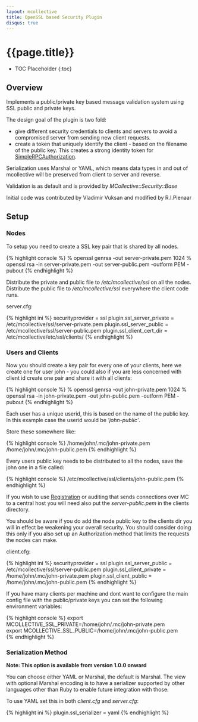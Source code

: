 ```yaml
---
layout: mcollective
title: OpenSSL based Security Plugin
disqus: true
---
```

[SimpleRPCAuthorization]: /simplerpc/authorization.html
[Registration]: registration.html

# {{page.title}}

 * TOC Placeholder
 {:toc}

## Overview
Implements a public/private key based message validation system using SSL
public and private keys.

The design goal of the plugin is two fold:

 * give different security credentials to clients and servers to avoid a compromised server from sending new client requests.
 * create a token that uniquely identify the client - based on the filename of the public key.  This creates a strong identity token for [SimpleRPCAuthorization].

Serialization uses Marshal or YAML, which means data types in and out of mcollective
will be preserved from client to server and reverse.

Validation is as default and is provided by *MCollective::Security::Base*

Initial code was contributed by Vladimir Vuksan and modified by R.I.Pienaar

## Setup
### Nodes
To setup you need to create a SSL key pair that is shared by all nodes.

{% highlight console %}
 % openssl genrsa -out server-private.pem 1024
 % openssl rsa -in server-private.pem -out server-public.pem -outform PEM -pubout
{% endhighlight %}

Distribute the private and public file to */etc/mcollective/ssl* on all the nodes.
Distribute the public file to */etc/mcollective/ssl* everywhere the client code runs.

server.cfg:

{% highlight ini %}
  securityprovider = ssl
  plugin.ssl_server_private = /etc/mcollective/ssl/server-private.pem
  plugin.ssl_server_public = /etc/mcollective/ssl/server-public.pem
  plugin.ssl_client_cert_dir = /etc/mcollective/etc/ssl/clients/
{% endhighlight %}


### Users and Clients
Now you should create a key pair for every one of your clients, here we create one
for user john - you could also if you are less concerned with client id create one
pair and share it with all clients:

{% highlight console %}
 % openssl genrsa -out john-private.pem 1024
 % openssl rsa -in john-private.pem -out john-public.pem -outform PEM -pubout
{% endhighlight %}

Each user has a unique userid, this is based on the name of the public key.  
In this example case the userid would be *'john-public'*.
 
Store these somewhere like:

{% highlight console %}
 /home/john/.mc/john-private.pem
 /home/john/.mc/john-public.pem
{% endhighlight %}
 
Every users public key needs to be distributed to all the nodes, save the john one
in a file called:

{% highlight console %}
  /etc/mcollective/ssl/clients/john-public.pem
{% endhighlight %}

If you wish to use [Registration] or auditing that sends connections over MC to a 
central host you will need also put the *server-public.pem* in the clients directory.

You should be aware if you do add the node public key to the clients dir you will in 
effect be weakening your overall security.  You should consider doing this only if 
you also set up an Authorization method that limits the requests the nodes can make.

client.cfg:

{% highlight ini %}
 securityprovider = ssl
 plugin.ssl_server_public = /etc/mcollective/ssl/server-public.pem
 plugin.ssl_client_private = /home/john/.mc/john-private.pem
 plugin.ssl_client_public = /home/john/.mc/john-public.pem
{% endhighlight %}

If you have many clients per machine and dont want to configure the main config file
with the public/private keys you can set the following environment variables:

{% highlight console %}
 export MCOLLECTIVE_SSL_PRIVATE=/home/john/.mc/john-private.pem   
 export MCOLLECTIVE_SSL_PUBLIC=/home/john/.mc/john-public.pem   
{% endhighlight %}

### Serialization Method

**Note: This option is available from version 1.0.0 onward**

You can choose either YAML or Marshal, the default is Marshal.  The view with optional Marshal encoding is to have a serializer supported by other languages other than Ruby to enable future integration with those.

To use YAML set this in both *client.cfg* and *server.cfg*:

{% highlight ini %}
plugin.ssl_serializer = yaml
{% endhighlight %}
